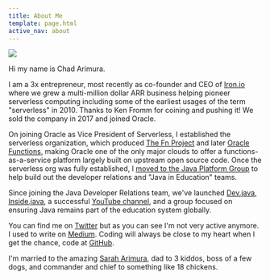 ```yaml
---
title: About Me
template: page.html
active_nav: about
---
```


<a href="/assets/chad_cartoon.png"><img src="/assets/chad_cartoon.png" id="headshot" /></a>

Hi my name is Chad Arimura.

I am a 3x entrepreneur, most recently as co-founder and CEO of [Iron.io](https://www.crunchbase.com/organization/iron-io) where we grew a multi-million dollar ARR business helping pioneer serverless computing including some of the earliest usages of the term "serverless" in 2010. Thanks to Ken Fromm for coining and pushing it! We sold the company in 2017 and joined Oracle.

On joining Oracle as Vice President of Serverless, I established the serverless organization, which produced [The Fn Project](http://fnproject.io) and later [Oracle Functions](https://www.forbes.com/sites/adrianbridgwater/2019/08/06/oracle-extends-serverless-strategy-to-combat-cloud-complexity), making Oracle one of the only major clouds to offer a functions-as-a-service platform largely built on upstream open source code. Once the serverless org was fully established, I [moved to the Java Platform Group](https://medium.com/@carimura/image-processing-in-java-1e468c92c216) to help build out the developer relations and "Java in Education" teams.

Since joining the Java Developer Relations team, we've launched [Dev.java](https://dev.java), [Inside.java](https://inside.java), a successful [YouTube channel](https://youtube.com/java), and a group focused on ensuring Java remains part of the education system globally.

You can find me on [Twitter](https://twitter.com/chadarimura) but as you can see I'm not very active anymore. I used to write on [Medium](https://medium.com/@carimura). Coding will always be close to my heart when I get the chance, code at [GitHub](https://github.com/carimura).

I'm married to the amazing [Sarah Arimura](http://www.sarahswangler.com/), dad to 3 kiddos, boss of a few dogs, and commander and chief to something like 18 chickens.